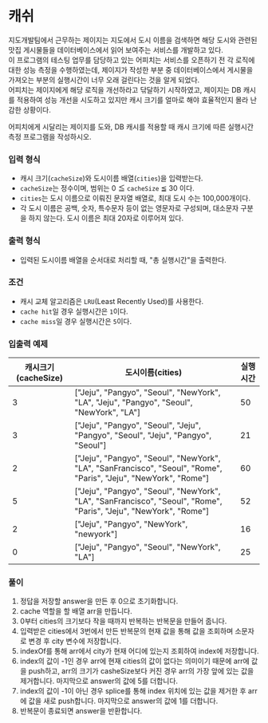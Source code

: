 # 캐쉬
지도개발팀에서 근무하는 제이지는 지도에서 도시 이름을 검색하면 해당 도시와 관련된 맛집 게시물들을 데이터베이스에서 읽어 보여주는 서비스를 개발하고 있다.  
이 프로그램의 테스팅 업무를 담당하고 있는 어피치는 서비스를 오픈하기 전 각 로직에 대한 성능 측정을 수행하였는데, 제이지가 작성한 부분 중 데이터베이스에서 게시물을 가져오는 부분의 실행시간이 너무 오래 걸린다는 것을 알게 되었다.  
어피치는 제이지에게 해당 로직을 개선하라고 닦달하기 시작하였고, 제이지는 DB 캐시를 적용하여 성능 개선을 시도하고 있지만 캐시 크기를 얼마로 해야 효율적인지 몰라 난감한 상황이다.

어피치에게 시달리는 제이지를 도와, DB 캐시를 적용할 때 캐시 크기에 따른 실행시간 측정 프로그램을 작성하시오.

### 입력 형식

-   캐시 크기(`cacheSize`)와 도시이름 배열(`cities`)을 입력받는다.
-   `cacheSize`는 정수이며, 범위는 0 ≦  `cacheSize`  ≦ 30 이다.
-   `cities`는 도시 이름으로 이뤄진 문자열 배열로, 최대 도시 수는 100,000개이다.
-   각 도시 이름은 공백, 숫자, 특수문자 등이 없는 영문자로 구성되며, 대소문자 구분을 하지 않는다. 도시 이름은 최대 20자로 이루어져 있다.

### 출력 형식

-   입력된 도시이름 배열을 순서대로 처리할 때, "총 실행시간"을 출력한다.

### 조건

-   캐시 교체 알고리즘은  `LRU`(Least Recently Used)를 사용한다.
-   `cache hit`일 경우 실행시간은  `1`이다.
-   `cache miss`일 경우 실행시간은  `5`이다.

### 입출력 예제

|캐시크기(cacheSize)|도시이름(cities)|실행시간|
|--|--|--|
|3|["Jeju", "Pangyo", "Seoul", "NewYork", "LA", "Jeju", "Pangyo", "Seoul", "NewYork", "LA"]|50|
|3|["Jeju", "Pangyo", "Seoul", "Jeju", "Pangyo", "Seoul", "Jeju", "Pangyo", "Seoul"]|21|
|2|["Jeju", "Pangyo", "Seoul", "NewYork", "LA", "SanFrancisco", "Seoul", "Rome", "Paris", "Jeju", "NewYork", "Rome"]|60|
|5|["Jeju", "Pangyo", "Seoul", "NewYork", "LA", "SanFrancisco", "Seoul", "Rome", "Paris", "Jeju", "NewYork", "Rome"]|52|
|2|["Jeju", "Pangyo", "NewYork", "newyork"]|16|
|0|["Jeju", "Pangyo", "Seoul", "NewYork", "LA"]|25|

### 풀이
1. 정답을 저장할 answer을 만든 후 0으로 초기화합니다.
2. cache 역할을 할 배열 arr을 만듭니다.
3. 0부터 cities의 크기보다 작을 때까지 반복하는 반복문을 만들어 줍니다.
4. 입력받은 cities에서 3번에서 만든 반복문의 현재 값을 통해 값을 조회하며 소문자로 변경 후 city 변수에 저장합니다.
5. indexOf를 통해 arr에서 city가 현재 어디에 있는지 조회하여 index에 저장합니다.
6. index의 값이 -1인 경우 arr에 현재 cities의 값이 없다는 의미이기 때문에 arr에 값을 push하고, arr의 크기가 casheSize보다 커진 경우 arr의 가장 앞에 있는 값을 제거합니다. 마지막으로 answer의 값에 5를 더합니다.
7. index의 값이 -1이 아닌 경우 splice를 통해 index 위치에 있는 값을 제거한 후 arr에 값을 새로 push합니다. 마지막으로 answer의 값에 1를 더합니다.
8. 반복문이 종료되면 answer을 반환합니다.